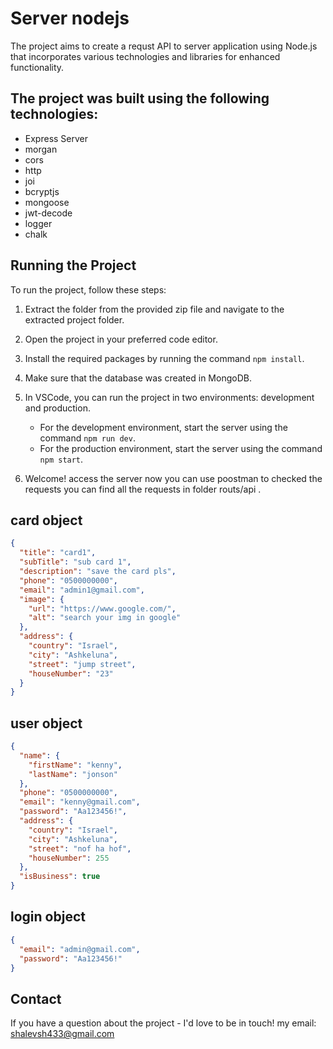 # Server nodejs

The project aims to create a requst API to server application using Node.js that incorporates various technologies and libraries for enhanced functionality.

## The project was built using the following technologies:

- Express Server
- morgan
- cors
- http
- joi
- bcryptjs
- mongoose
- jwt-decode
- logger
- chalk

## Running the Project

To run the project, follow these steps:

1. Extract the folder from the provided zip file and navigate to the extracted project folder.
2. Open the project in your preferred code editor.
3. Install the required packages by running the command `npm install`.
4. Make sure that the database was created in MongoDB.
5. In VSCode, you can run the project in two environments: development and production.

   - For the development environment, start the server using the command `npm run dev`.
   - For the production environment, start the server using the command `npm start`.

6. Welcome! access the server now you can use poostman to checked the requests you can find all the requests in folder routs/api .

## card object

```json
{
  "title": "card1",
  "subTitle": "sub card 1",
  "description": "save the card pls",
  "phone": "0500000000",
  "email": "admin1@gmail.com",
  "image": {
    "url": "https://www.google.com/",
    "alt": "search your img in google"
  },
  "address": {
    "country": "Israel",
    "city": "Ashkeluna",
    "street": "jump street",
    "houseNumber": "23"
  }
}
```

## user object

```json
{
  "name": {
    "firstName": "kenny",
    "lastName": "jonson"
  },
  "phone": "0500000000",
  "email": "kenny@gmail.com",
  "password": "Aa123456!",
  "address": {
    "country": "Israel",
    "city": "Ashkeluna",
    "street": "nof ha hof",
    "houseNumber": 255
  },
  "isBusiness": true
}
```

## login object

```json
{
  "email": "admin@gmail.com",
  "password": "Aa123456!"
}
```

## Contact

If you have a question about the project - I'd love to be in touch! my email: shalevsh433@gmail.com
